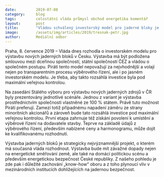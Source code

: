 ```yaml
---
date:         2019-07-08
category:     blog
tags:         celostátní vláda průmysl obchod energetika komentář
layout:       post
title:        "Vládou schválený investorský model pro jaderné bloky je nevhodný"
image:        /assets/img/articles/2019/tresnak-petr.jpg
author:       Mediální odbor
---
```

 
Praha, 8. července 2019 – Vláda dnes rozhodla o investorském modelu pro výstavbu nových jaderných bloků v Česku. Výstavba má být podložena smlouvou mezi dceřinou společností, státní společností ČEZ a vládou o společném postupu. Piráti tento model nepovažují za nejvhodnější a volají nejen po transparentním procesu výběrového řízení, ale i po jasném investorském modelu. Je třeba, aby takto rozsáhlá investice byla pod maximální veřejnou kontrolou. 

Na zasedání Stálého výboru pro výstavbu nových jaderných zdrojů v ČR byly prezentovány jednotlivé scénáře. Jednou z variant je výstavba prostřednictvím společnosti vlastněné ze 100 % státem. Právě tuto možnost Piráti preferují. Zamezí totiž případnému napadení záměru ze strany minoritních akcionářů a zároveň bude tato rozsáhlá investice pod maximální veřejnou kontrolou. První etapa zahrnuje též získání povolení k umístění a výběrové řízení na dodavatele stavby. Teprve na základě údajů z výběrového řízení, především nabízené ceny a harmonogramu, může dojít ke kvalifikovanému rozhodnutí. 

Výstavba jaderných bloků je strategicky nejvýznamnější projekt, o kterém má současná vláda rozhodnout. Výstavba bude mít závažné dopady nejen na energetické směřování země, ale také na domácí politickou scénu a především energetickou bezpečnost České republiky. Z našeho pohledu je zde pak i důležité zachování „know-how“ oboru a z toho plynoucí vliv v mezinárodních institucích dohlížejících na jadernou bezpečnost.
